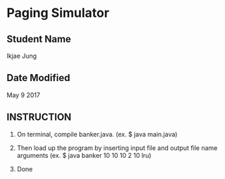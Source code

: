 Paging Simulator
================================================

## Student Name
Ikjae Jung

## Date Modified 
May 9 2017

## INSTRUCTION

1. On terminal, compile banker.java. (ex. $ java main.java)

2. Then load up the program by inserting input file and output file name arguments (ex. $ java banker 10 10 10 2 10 lru)

3. Done

